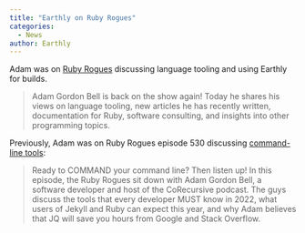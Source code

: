 ```yaml
---
title: "Earthly on Ruby Rogues"
categories:
  - News
author: Earthly
---
```


Adam was on [Ruby Rogues](https://topenddevs.com/podcasts/ruby-rogues/episodes/programming-language-tooling-with-adam-gordon-bell-ruby-561) discussing language tooling and using Earthly for builds.

> Adam Gordon Bell is back on the show again!  Today he shares his views on language tooling, new articles he has recently written, documentation for Ruby, software consulting, and insights into other programming topics.

Previously, Adam was on Ruby Rogues episode 530 discussing [command-line tools](https://topenddevs.com/podcasts/ruby-rogues/episodes/commanding-your-command-line-with-adam-gordon-bell-ruby-530):

> Ready to COMMAND your command line? Then listen up! In this episode, the Ruby Rogues sit down with Adam Gordon Bell, a software developer and host of the CoRecursive podcast. The guys discuss the tools that every developer MUST know in 2022, what users of Jekyll and Ruby can expect this year, and why Adam believes that JQ will save you hours from Google and Stack Overflow.

